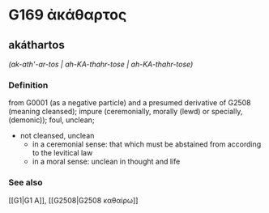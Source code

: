 # G169 ἀκάθαρτος

## akáthartos

_(ak-ath'-ar-tos | ah-KA-thahr-tose | ah-KA-thahr-tose)_

### Definition

from G0001 (as a negative particle) and a presumed derivative of G2508 (meaning cleansed); impure (ceremonially, morally (lewd) or specially, (demonic)); foul, unclean; 

- not cleansed, unclean
  - in a ceremonial sense: that which must be abstained from according to the levitical law
  - in a moral sense: unclean in thought and life

### See also

[[G1|G1 Α]], [[G2508|G2508 καθαίρω]]
